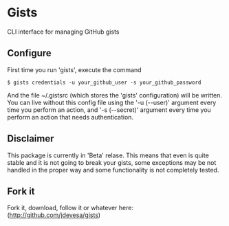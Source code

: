 Gists
=====

CLI interface for managing GitHub gists

Configure
---------

First time you run 'gists', execute the command

``
$ gists credentials -u your_github_user -s your_github_password
``

And the file ~/.gistsrc (which stores the 'gists' configuration) will be written.
You can live without this config file using the '-u (--user)' argument every
time you perform an action, and '-s (--secret)' argument every time you perform an 
action that needs authentication.


Disclaimer
----------

This package is currently in 'Beta' relase. This means that even is quite stable and it is
not going to break your gists, some exceptions may be not handled in the proper way and some
functionality is not completely tested.

Fork it
-------

Fork it, download, follow it or whatever here: (http://github.com/jdevesa/gists)

